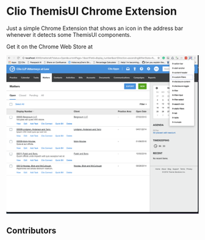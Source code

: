 # Clio ThemisUI Chrome Extension

Just a simple Chrome Extension that shows an icon in the address bar whenever it detects some ThemisUI components.

Get it on the Chrome Web Store at

<img src="screenshot.png">

## Contributors
